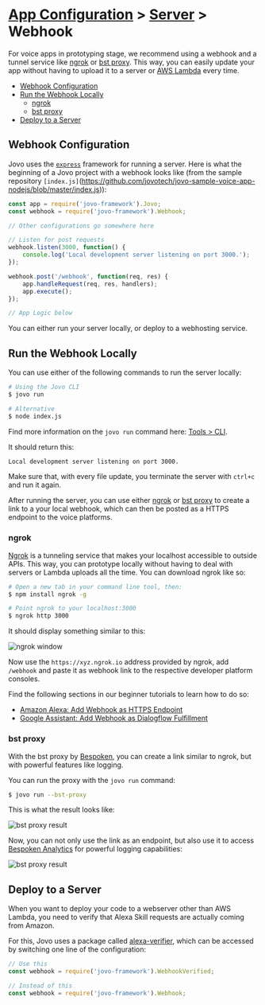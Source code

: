 # [App Configuration](../) > [Server](README.md) > Webhook

For voice apps in prototyping stage, we recommend using a webhook and a tunnel service like [ngrok](#ngrok) or [bst proxy](#bst-proxy). This way, you can easily update your app without having to upload it to a server or [AWS Lambda](https://github.com/jovotech/jovo-framework-nodejs/tree/master/docs/02_app-configuration/server/aws-lambda.md) every time.

* [Webhook Configuration](#webhook-configuration)
* [Run the Webhook Locally](#run-the-webhook-locally)
  * [ngrok](#ngrok)
  * [bst proxy](#bst-proxy)
* [Deploy to a Server](#deploy-to-a-server)


## Webhook Configuration

Jovo uses the [`express`](https://expressjs.com/) framework for running a server. Here is what the beginning of a Jovo project with a webhook looks like (from the sample repository `[index.js]`(https://github.com/jovotech/jovo-sample-voice-app-nodejs/blob/master/index.js)):

```javascript
const app = require('jovo-framework').Jovo;
const webhook = require('jovo-framework').Webhook;

// Other configurations go somewhere here

// Listen for post requests
webhook.listen(3000, function() {
    console.log('Local development server listening on port 3000.');
});

webhook.post('/webhook', function(req, res) {
    app.handleRequest(req, res, handlers);
    app.execute();
});

// App Logic below
```

You can either run your server locally, or deploy to a webhosting service.


## Run the Webhook Locally

You can use either of the following commands to run the server locally:

```sh
# Using the Jovo CLI
$ jovo run

# Alternative
$ node index.js
```

Find more information on the `jovo run` command here: [Tools > CLI](https://github.com/jovotech/jovo-framework-nodejs/tree/master/docs/05_tools/cli).

It should return this:

```sh
Local development server listening on port 3000.
```

Make sure that, with every file update, you terminate the server with `ctrl+c` and run it again.

After running the server, you can use either [ngrok](#ngrok) or [bst proxy](#bst-proxy) to create a link to a your local webhook, which can then be posted as a HTTPS endpoint to the voice platforms.

### ngrok

[Ngrok](https://ngrok.com/) is a tunneling service that makes your localhost accessible to outside APIs. This way, you can prototype locally without having to deal with servers or Lambda uploads all the time. You can download ngrok like so:

```sh
# Open a new tab in your command line tool, then:
$ npm install ngrok -g

# Point ngrok to your localhost:3000
$ ngrok http 3000
```

It should display something similar to this:

![ngrok window](https://www.jovo.tech/img/docs/building-a-voice-app/webhook-url.jpg)

Now use the `https://xyz.ngrok.io` address provided by ngrok, add `/webhook` and paste it as webhook link to the respective developer platform consoles.

Find the following sections in our beginner tutorials to learn how to do so:

* [Amazon Alexa: Add Webhook as HTTPS Endpoint](https://www.jovo.tech/blog/alexa-skill-tutorial-nodejs/#app-configuration)
* [Google Assistant: Add Webhook as Dialogflow Fulfillment](https://www.jovo.tech/blog/google-action-tutorial-nodejs/#endpoint)

### bst proxy

With the bst proxy by [Bespoken](https://bespoken.io/), you can create a link similar to ngrok, but with powerful features like logging.

You can run the proxy with the `jovo run` command:

```sh
$ jovo run --bst-proxy
```
This is what the result looks like:

![bst proxy result](https://www.jovo.tech/blog/wp-content/uploads/2017/10/terminal-bst-proxy-1.jpg)

Now, you can not only use the link as an endpoint, but also use it to access [Bespoken Analytics](https://github.com/jovotech/jovo-framework-nodejs/tree/master/docs/06_integrations/analytics#bespoken) for powerful logging capabilities:

![bst proxy result](https://www.jovo.tech/blog/wp-content/uploads/2017/10/bespoken-logging.jpg)


## Deploy to a Server

When you want to deploy your code to a webserver other than AWS Lambda, you need to verify that Alexa Skill requests are actually coming from Amazon.

For this, Jovo uses a package called [alexa-verifier](https://github.com/mreinstein/alexa-verifier), which can be accessed by switching one line of the configuration:

```javascript
// Use this
const webhook = require('jovo-framework').WebhookVerified;

// Instead of this
const webhook = require('jovo-framework').Webhook;
```
